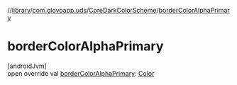 //[library](../../../index.md)/[com.glovoapp.uds](../index.md)/[CoreDarkColorScheme](index.md)/[borderColorAlphaPrimary](border-color-alpha-primary.md)

# borderColorAlphaPrimary

[androidJvm]\
open override val [borderColorAlphaPrimary](border-color-alpha-primary.md): [Color](https://developer.android.com/reference/kotlin/androidx/compose/ui/graphics/Color.html)
